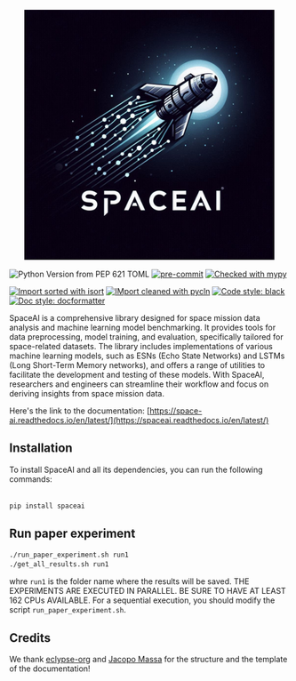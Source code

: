 <p align="center">
<picture>
    <source media="(prefers-color-scheme: dark)" srcset="https://raw.githubusercontent.com/continualist/space-ai/refs/heads/main/docs/_static/images/logo.jpeg?"><img width=450 alt="spaceai-logo" src="https://raw.githubusercontent.com/continualist/space-ai/refs/heads/main/docs/_static/images/logo.jpeg"/>
</picture>
</p>

![Python Version from PEP 621 TOML](https://img.shields.io/python/required-version-toml?tomlFilePath=https%3A%2F%2Fraw.githubusercontent.com%2Feclypse-org%2Feclypse%2Fmain%2Fpyproject.toml)
[![pre-commit](https://img.shields.io/badge/pre--commit-enabled-brightgreen?logo=pre-commit&)](https://github.com/pre-commit/pre-commit)
[![Checked with mypy](http://www.mypy-lang.org/static/mypy_badge.svg)](http://mypy-lang.org/)

[![Import sorted with isort](https://img.shields.io/badge/isort-checked-brightgreen)](https://pycqa.github.io/isort/)
[![IMport cleaned with pycln](https://img.shields.io/badge/pycln-checked-brightgreen)](https://github.com/hadialqattan/pycln)
[![Code style: black](https://img.shields.io/badge/code%20style-black-black)](https://github.com/psf/black)
[![Doc style: docformatter](https://img.shields.io/badge/doc%20style-docformatter-black)](https://github.com/PyCQA/docformatter)

SpaceAI is a comprehensive library designed for space mission data analysis and machine learning model benchmarking. It provides tools for data preprocessing, model training, and evaluation, specifically tailored for space-related datasets. The library includes implementations of various machine learning models, such as ESNs (Echo State Networks) and LSTMs (Long Short-Term Memory networks), and offers a range of utilities to facilitate the development and testing of these models. With SpaceAI, researchers and engineers can streamline their workflow and focus on deriving insights from space mission data.

Here's the link to the documentation: [https://space-ai.readthedocs.io/en/latest/](https://spaceai.readthedocs.io/en/latest/)

## Installation

To install SpaceAI and all its dependencies, you can run the following commands:
```bash

pip install spaceai

```

## Run paper experiment
```bash
./run_paper_experiment.sh run1
./get_all_results.sh run1

```
whre `run1` is the folder name where the results will be saved.
THE EXPERIMENTS ARE EXECUTED IN PARALLEL. BE SURE TO HAVE AT LEAST 162 CPUs AVAILABLE.
For a sequential execution, you should modify the script `run_paper_experiment.sh`.


## Credits
We thank [eclypse-org](https://github.com/eclypse-org) and [Jacopo Massa](https://github.com/jacopo-massa) for the structure and the template of the documentation!

